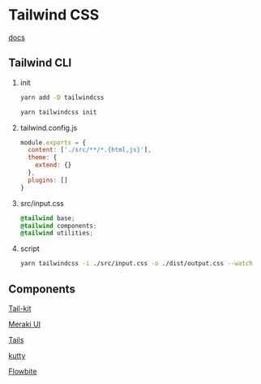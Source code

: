 # Tailwind CSS

[docs](https://tailwindcss.com/docs/installation)

## Tailwind CLI

1. init

   ```bash
   yarn add -D tailwindcss

   yarn tailwindcss init
   ```

2. tailwind.config.js

   ```js
   module.exports = {
     content: ['./src/**/*.{html,js}'],
     theme: {
       extend: {}
     },
     plugins: []
   }
   ```

3. src/input.css

   ```css
   @tailwind base;
   @tailwind components;
   @tailwind utilities;
   ```

4. script

   ```bash
   yarn tailwindcss -i ./src/input.css -o ./dist/output.css --watch
   ```

## Components

[Tail-kit](https://www.tailwind-kit.com/components)

[Meraki UI](https://merakiui.com/#main)

[Tails](https://devdojo.com/tails/app)

[kutty](https://kutty.netlify.app/components)

[Flowbite](https://flowbite.com/)
